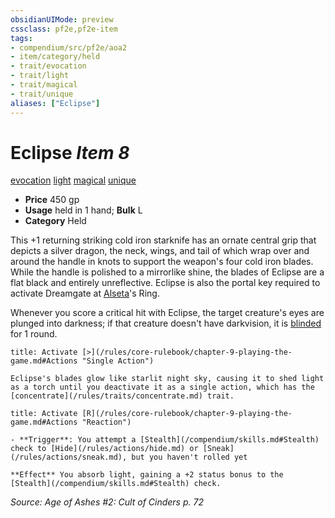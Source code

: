 ```yaml
---
obsidianUIMode: preview
cssclass: pf2e,pf2e-item
tags:
- compendium/src/pf2e/aoa2
- item/category/held
- trait/evocation
- trait/light
- trait/magical
- trait/unique
aliases: ["Eclipse"]
---
```

# Eclipse *Item 8*  
[evocation](/rules/traits/evocation.md)  [light](/rules/traits/light.md)  [magical](/rules/traits/magical.md)  [unique](/rules/traits/unique.md)  

- **Price** 450 gp
- **Usage** held in 1 hand; **Bulk** L
- **Category** Held

This +1 returning striking cold iron starknife has an ornate central grip that depicts a silver dragon, the neck, wings, and tail of which wrap over and around the handle in knots to support the weapon's four cold iron blades. While the handle is polished to a mirrorlike shine, the blades of Eclipse are a flat black and entirely unreflective. Eclipse is also the portal key required to activate Dreamgate at [Alseta](/compendium/setting/deities/alseta-logm.md)'s Ring.

Whenever you score a critical hit with Eclipse, the target creature's eyes are plunged into darkness; if that creature doesn't have darkvision, it is [blinded](/rules/conditions.md#Blinded) for 1 round.

```ad-embed-ability
title: Activate [>](/rules/core-rulebook/chapter-9-playing-the-game.md#Actions "Single Action")

Eclipse's blades glow like starlit night sky, causing it to shed light as a torch until you deactivate it as a single action, which has the [concentrate](/rules/traits/concentrate.md) trait.
```

```ad-embed-ability
title: Activate [R](/rules/core-rulebook/chapter-9-playing-the-game.md#Actions "Reaction")

- **Trigger**: You attempt a [Stealth](/compendium/skills.md#Stealth) check to [Hide](/rules/actions/hide.md) or [Sneak](/rules/actions/sneak.md), but you haven't rolled yet

**Effect** You absorb light, gaining a +2 status bonus to the [Stealth](/compendium/skills.md#Stealth) check.
```

*Source: Age of Ashes #2: Cult of Cinders p. 72*